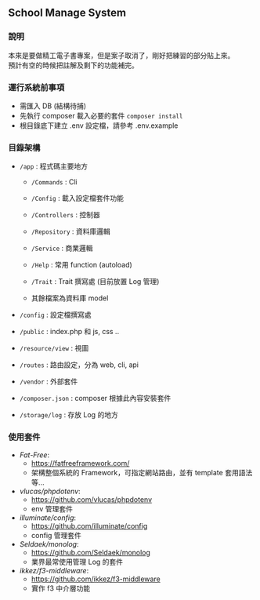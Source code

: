 
## School Manage System

### 說明
本來是要做精工電子書專案，但是案子取消了，剛好把練習的部分貼上來。<br>
預計有空的時候把註解及剩下的功能補完。

### 運行系統前事項
- 需匯入 DB (結構待捕)
- 先執行 composer 載入必要的套件 `composer install`
- 根目錄底下建立 .env 設定檔，請參考 .env.example 

### 目錄架構
- `/app` : 程式碼主要地方
   - `/Commands` : Cli
   - `/Config`   : 載入設定檔套件功能
   - `/Controllers` : 控制器
   - `/Repository` : 資料庫邏輯
   - `/Service` : 商業邏輯
   - `/Help` : 常用 function (autoload)
   - `/Trait` : Trait 撰寫處 (目前放置 Log 管理)
   
   - 其餘檔案為資料庫 model 
  
- `/config` : 設定檔撰寫處
- `/public` : index.php 和 js, css ..
- `/resource/view` : 視圖
- `/routes` : 路由設定，分為 web, cli, api
- `/vendor` : 外部套件
- `/composer.json` : composer 根據此內容安裝套件
- `/storage/log` : 存放 Log 的地方 

### 使用套件
- *Fat-Free*:
   - https://fatfreeframework.com/
   - 架構整個系統的 Framework，可指定網站路由，並有 template 套用語法等...
- *vlucas/phpdotenv*:
   - https://github.com/vlucas/phpdotenv
   - env 管理套件
- *illuminate/config*:
   - https://github.com/illuminate/config
   - config 管理套件
 - *Seldaek/monolog*:
   - https://github.com/Seldaek/monolog
   - 業界最常使用管理 Log 的套件
 - *ikkez/f3-middleware*:
   - https://github.com/ikkez/f3-middleware
   - 實作 f3 中介層功能
